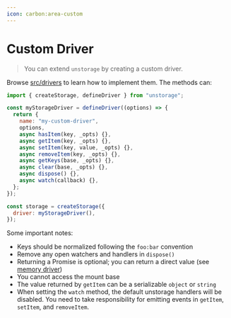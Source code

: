 ```yaml
---  
icon: carbon:area-custom  
---  
```


# Custom Driver  

> You can extend `unstorage` by creating a custom driver.  

Browse [src/drivers](https://github.com/unjs/unstorage/tree/main/src/drivers) to learn how to implement them. The methods can:  

```js  
import { createStorage, defineDriver } from "unstorage";  

const myStorageDriver = defineDriver((options) => {  
  return {  
    name: "my-custom-driver",  
    options,  
    async hasItem(key, _opts) {},  
    async getItem(key, _opts) {},  
    async setItem(key, value, _opts) {},  
    async removeItem(key, _opts) {},  
    async getKeys(base, _opts) {},  
    async clear(base, _opts) {},  
    async dispose() {},  
    async watch(callback) {},  
  };  
});  

const storage = createStorage({  
  driver: myStorageDriver(),  
});  
```  

Some important notes:  

- Keys should be normalized following the `foo:bar` convention  
- Remove any open watchers and handlers in `dispose()`  
- Returning a Promise is optional; you can return a direct value (see [memory driver](https://github.com/unjs/unstorage/blob/main/src/drivers/memory.ts))  
- You cannot access the mount base  
- The value returned by `getItem` can be a serializable `object` or `string`  
- When setting the `watch` method, the default unstorage handlers will be disabled. You need to take responsibility for emitting events in `getItem`, `setItem`, and `removeItem`.  